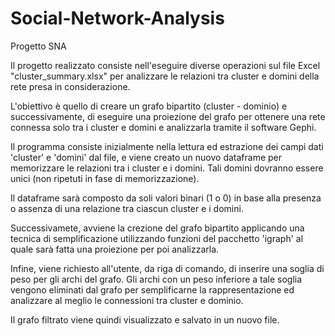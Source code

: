 # Social-Network-Analysis
Progetto SNA 

Il progetto realizzato consiste nell'eseguire diverse operazioni sul file Excel "cluster_summary.xlsx" per analizzare le relazioni tra cluster e domini della rete presa in considerazione.

L'obiettivo è quello di creare un grafo bipartito (cluster - dominio) e successivamente, di eseguire una proiezione del grafo per ottenere una rete connessa solo tra i cluster e domini e analizzarla tramite il software Gephi.

Il programma consiste inizialmente nella lettura ed estrazione dei campi dati 'cluster' e 'domini' dal file, e viene creato un nuovo dataframe per memorizzare le relazioni tra i cluster e i domini. Tali domini dovranno essere unici (non ripetuti in fase di memorizzazione).

Il dataframe sarà composto da soli valori binari (1 o 0) in base alla presenza o assenza di una relazione tra ciascun cluster e i domini.

Successivamete, avviene la crezione del grafo bipartito applicando una tecnica di semplificazione utilizzando funzioni del pacchetto 'igraph' al quale sarà fatta una proiezione per poi analizzarla.

Infine, viene richiesto all'utente, da riga di comando, di inserire una soglia di peso per gli archi del grafo. Gli archi con un peso inferiore a tale soglia vengono eliminati dal grafo per semplificarne la rappresentazione ed analizzare al meglio le connessioni tra cluster e dominio.

Il grafo filtrato viene quindi visualizzato e salvato in un nuovo file.
